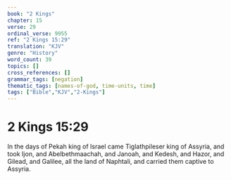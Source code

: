 ```yaml
---
book: "2 Kings"
chapter: 15
verse: 29
ordinal_verse: 9955
ref: "2 Kings 15:29"
translation: "KJV"
genre: "History"
word_count: 39
topics: []
cross_references: []
grammar_tags: [negation]
thematic_tags: [names-of-god, time-units, time]
tags: ["Bible","KJV","2-Kings"]
---
```


# 2 Kings 15:29

In the days of Pekah king of Israel came Tiglathpileser king of Assyria, and took Ijon, and Abelbethmaachah, and Janoah, and Kedesh, and Hazor, and Gilead, and Galilee, all the land of Naphtali, and carried them captive to Assyria.
